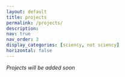 ```yaml
---
layout: default
title: projects
permalink: /projects/
description: 
nav: true
nav_order: 3
display_categories: [sciency, not sciency]
horizontal: false
---
```


*Projects will be added soon*